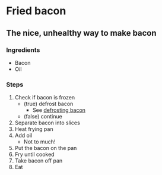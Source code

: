 # Fried bacon
## The nice, unhealthy way to make bacon

### Ingredients

- Bacon
- Oil

### Steps

1. Check if bacon is frozen
	- (true) defrost bacon
		- See [defrosting bacon](DefrostingBacon.md)
	- (false) continue
2. Separate bacon into slices
3. Heat frying pan
4. Add oil
	- Not to much!
5. Put the bacon on the pan
6. Fry until cooked
7. Take bacon off pan
8. Eat

